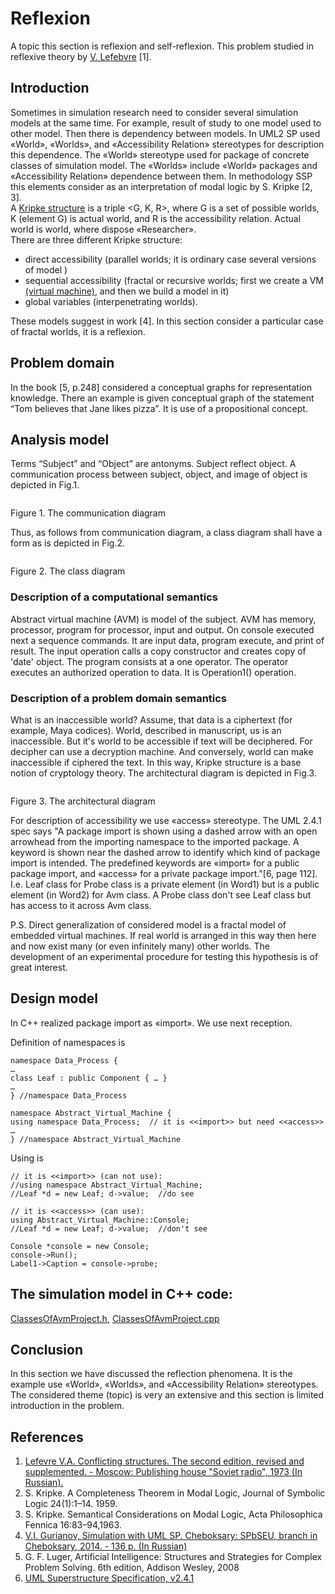 # Reflexion
A topic this section is reflexion and self-reflexion. This problem studied in reflexive theory by [V. Lefebvre](https://en.wikipedia.org/wiki/Vladimir_Lefebvre) [1].

## Introduction
Sometimes in simulation research need to consider several simulation models at the same time. For example, 
result of study to one model used to other model.  Then there is dependency between models. 
In UML2 SP used «World», «Worlds», and «Accessibility Relation» stereotypes for description this dependence. 
The «World» stereotype used for package of concrete classes of simulation model. 
The «Worlds» include «World» packages and «Accessibility Relation»  dependence between them.
In methodology SSP this elements consider as an interpretation of modal logic by S. Kripke [2, 3].<br/>
A [Kripke structure](https://en.wikipedia.org/wiki/Accessibility_relation) is a triple <G, K, R>, 
where G is a set of possible worlds, K (element G) is actual world, and R is the accessibility relation. 
Actual world is world, where dispose «Researcher».<br/>
There are three different Kripke structure:
- direct accessibility (parallel worlds; it is ordinary case several versions of  model )
- sequential accessibility (fractal or recursive worlds; first we create a VM [(virtual machine)](https://en.wikipedia.org/wiki/Virtual_machine), and then we build a model in it)
- global variables (interpenetrating worlds).

These models suggest in work [4]. In this section consider a particular case of fractal worlds, it is a reflexion.

## Problem domain
In the book [5, p.248] considered a conceptual graphs for representation knowledge. 
There an example is given conceptual graph of the statement “Tom believes that Jane likes pizza”. 
It is use of a propositional concept. 

## Analysis model
Terms “Subject” and “Object” are antonyms. Subject reflect object. 
A communication process between subject, object, and image of object is depicted in Fig.1.
<p><img src="AvmUseCaseRealization.png" alt="" /></p>
Figure 1. The communication diagram<br/>

Thus, as follows from communication diagram, a class diagram shall have a form as is depicted in Fig.2.
<p><img src="AvmClassDiagram.png" alt="" /></p>
Figure 2. The class diagram<br/>

### Description of a computational semantics 
Abstract virtual machine (AVM) is model of the subject. AVM has memory, processor, program for processor, input and output. 
On console executed next a sequence commands. It are input data, program execute, and print of result. 
The input operation calls a copy constructor and creates copy of 'date' object. The program consists at a one operator. 
The operator executes an authorized operation to data. It is Operation1() operation.

### Description of a problem domain semantics
What is an inaccessible world? Assume, that data is a ciphertext (for example, Maya codices). 
World, described in manuscript, us is an inaccessible. But it's world to be accessible if text will be deciphered. 
For decipher can use a decryption machine. And conversely, world can make inaccessible if ciphered the text. 
In this way, Kripke structure is a base notion of cryptology theory. 
The architectural diagram is depicted in Fig.3.
<p><img src="AvmArchitecture.png" alt="" /></p>
Figure 3. 	The architectural diagram<br/>

For description of accessibility we use «access» stereotype. The UML 2.4.1 spec says "A package import is shown 
using a dashed arrow with an open arrowhead from the importing namespace to the imported package. 
A keyword is shown near the dashed arrow to identify which kind of package import is intended. 
The predefined keywords are «import» for a public package import, and «access» for a private package import."[6, page 112]. 
I.e. Leaf class for Probe class is a private element (in Word1) but is a public element (in Word2) for Avm class. 
A Probe class don't see Leaf class but has access to it across Avm class.

P.S. Direct generalization of considered model is a fractal model of embedded virtual machines. If real world is arranged in this way then here and now exist many (or even infinitely many) other worlds. The development of an experimental procedure for testing this hypothesis is of great interest.
## Design model
In C++ realized package import as «import». We use next reception.<br/>

Definition of namespaces is
```
namespace Data_Process {
…
class Leaf : public Component { … }
…
} //namespace Data_Process

namespace Abstract_Virtual_Machine {
using namespace Data_Process;  // it is <<import>> but need <<access>>
…
} //namespace Abstract_Virtual_Machine
```
Using is
```
// it is <<import>> (can not use):
//using namespace Abstract_Virtual_Machine;  
//Leaf *d = new Leaf; d->value;  //do see

// it is <<access>> (can use):
using Abstract_Virtual_Machine::Console;     
//Leaf *d = new Leaf; d->value;  //don't see

Console *console = new Console;
console->Run();
Label1->Caption = console->probe;
```

## The simulation model in C++ code:  
[ClassesOfAvmProject.h](https://github.com/vgurianov/uml-sp/blob/master/examples/kripke/ClassesOfAvmProject.h), 
[ClassesOfAvmProject.cpp](https://github.com/vgurianov/uml-sp/blob/master/examples/kripke/ClassesOfAvmProject.cpp)

## Conclusion
In this section we have discussed the reflection phenomena. It is the example use «World», «Worlds», 
and «Accessibility Relation» stereotypes. 
The considered theme (topic) is very an extensive and this section is limited introduction in the problem.

## References
1. [Lefevre V.A. Conflicting structures. The second edition, revised and supplemented. - Moscow: Publishing house "Soviet radio", 1973 (In Russian).](http://314159.ru/lefebvre/lefebvre1.htm) 
2.	S. Kripke. A Completeness Theorem in Modal Logic, Journal of Symbolic Logic 24(1):1–14. 1959.
3.	S. Kripke. Semantical Considerations on Modal Logic, Acta Philosophica Fennica 16:83–94,1963.
4.	[V.I. Gurianov, Simulation with UML SP. Cheboksary: SPbSEU, branch in Cheboksary, 2014. - 136 p.  (In Russian)](http://simulation.su/static/en-books.html)
5.	G. F. Luger, Artificial Intelligence: Structures and Strategies for Complex Problem Solving. 6th edition, 
Addison Wesley, 2008
6.	[UML Superstructure Specification, v2.4.1](http://www.omg.org/spec/UML/2.4.1/Superstructure/PDF)


